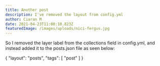 ```yaml
---
title: Another post
description: I've removed the layout from config.yml
author: Ciaran M
date: 2021-04-23T11:08:10.823Z
featuredImage: /images/uploads/nici-fergus.jpg
---
```

So I removed the layer label from the collections field in config.yml, and instead added it to the posts.json file as seen below:

{
  "layout": "posts",
  "tags": [
      "post"
  ]
}
